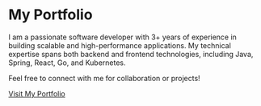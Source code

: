 # My Portfolio

I am a passionate software developer with 3+ years of experience in building scalable and high-performance applications. My technical expertise spans both backend and frontend technologies, including Java, Spring, React, Go, and Kubernetes.

Feel free to connect with me for collaboration or projects!

[Visit My Portfolio](https://kumarsgoyal.github.io/my-portfolio/)
